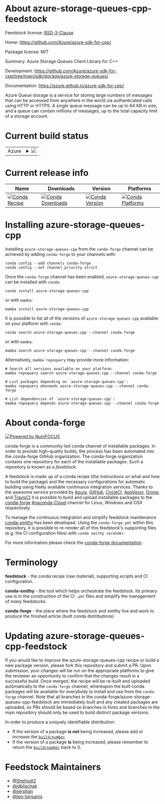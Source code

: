 About azure-storage-queues-cpp-feedstock
========================================

Feedstock license: [BSD-3-Clause](https://github.com/conda-forge/azure-storage-queues-cpp-feedstock/blob/main/LICENSE.txt)

Home: https://github.com/Azure/azure-sdk-for-cpp/

Package license: MIT

Summary: Azure Storage Queues Client Library for C++

Development: https://github.com/Azure/azure-sdk-for-cpp/tree/main/sdk/storage/azure-storage-queues/

Documentation: https://azure.github.io/azure-sdk-for-cpp/

Azure Queue storage is a service for storing large numbers of messages that can be accessed from anywhere in the world via authenticated calls using HTTP or HTTPS. A single queue message can be up to 64 KB in size, and a queue can contain millions of messages, up to the total capacity limit of a storage account.

Current build status
====================


<table>
    
  <tr>
    <td>Azure</td>
    <td>
      <details>
        <summary>
          <a href="https://dev.azure.com/conda-forge/feedstock-builds/_build/latest?definitionId=20080&branchName=main">
            <img src="https://dev.azure.com/conda-forge/feedstock-builds/_apis/build/status/azure-storage-queues-cpp-feedstock?branchName=main">
          </a>
        </summary>
        <table>
          <thead><tr><th>Variant</th><th>Status</th></tr></thead>
          <tbody><tr>
              <td>linux_64</td>
              <td>
                <a href="https://dev.azure.com/conda-forge/feedstock-builds/_build/latest?definitionId=20080&branchName=main">
                  <img src="https://dev.azure.com/conda-forge/feedstock-builds/_apis/build/status/azure-storage-queues-cpp-feedstock?branchName=main&jobName=linux&configuration=linux%20linux_64_" alt="variant">
                </a>
              </td>
            </tr><tr>
              <td>linux_aarch64</td>
              <td>
                <a href="https://dev.azure.com/conda-forge/feedstock-builds/_build/latest?definitionId=20080&branchName=main">
                  <img src="https://dev.azure.com/conda-forge/feedstock-builds/_apis/build/status/azure-storage-queues-cpp-feedstock?branchName=main&jobName=linux&configuration=linux%20linux_aarch64_" alt="variant">
                </a>
              </td>
            </tr><tr>
              <td>linux_ppc64le</td>
              <td>
                <a href="https://dev.azure.com/conda-forge/feedstock-builds/_build/latest?definitionId=20080&branchName=main">
                  <img src="https://dev.azure.com/conda-forge/feedstock-builds/_apis/build/status/azure-storage-queues-cpp-feedstock?branchName=main&jobName=linux&configuration=linux%20linux_ppc64le_" alt="variant">
                </a>
              </td>
            </tr><tr>
              <td>osx_64</td>
              <td>
                <a href="https://dev.azure.com/conda-forge/feedstock-builds/_build/latest?definitionId=20080&branchName=main">
                  <img src="https://dev.azure.com/conda-forge/feedstock-builds/_apis/build/status/azure-storage-queues-cpp-feedstock?branchName=main&jobName=osx&configuration=osx%20osx_64_" alt="variant">
                </a>
              </td>
            </tr><tr>
              <td>osx_arm64</td>
              <td>
                <a href="https://dev.azure.com/conda-forge/feedstock-builds/_build/latest?definitionId=20080&branchName=main">
                  <img src="https://dev.azure.com/conda-forge/feedstock-builds/_apis/build/status/azure-storage-queues-cpp-feedstock?branchName=main&jobName=osx&configuration=osx%20osx_arm64_" alt="variant">
                </a>
              </td>
            </tr><tr>
              <td>win_64</td>
              <td>
                <a href="https://dev.azure.com/conda-forge/feedstock-builds/_build/latest?definitionId=20080&branchName=main">
                  <img src="https://dev.azure.com/conda-forge/feedstock-builds/_apis/build/status/azure-storage-queues-cpp-feedstock?branchName=main&jobName=win&configuration=win%20win_64_" alt="variant">
                </a>
              </td>
            </tr>
          </tbody>
        </table>
      </details>
    </td>
  </tr>
</table>

Current release info
====================

| Name | Downloads | Version | Platforms |
| --- | --- | --- | --- |
| [![Conda Recipe](https://img.shields.io/badge/recipe-azure--storage--queues--cpp-green.svg)](https://anaconda.org/conda-forge/azure-storage-queues-cpp) | [![Conda Downloads](https://img.shields.io/conda/dn/conda-forge/azure-storage-queues-cpp.svg)](https://anaconda.org/conda-forge/azure-storage-queues-cpp) | [![Conda Version](https://img.shields.io/conda/vn/conda-forge/azure-storage-queues-cpp.svg)](https://anaconda.org/conda-forge/azure-storage-queues-cpp) | [![Conda Platforms](https://img.shields.io/conda/pn/conda-forge/azure-storage-queues-cpp.svg)](https://anaconda.org/conda-forge/azure-storage-queues-cpp) |

Installing azure-storage-queues-cpp
===================================

Installing `azure-storage-queues-cpp` from the `conda-forge` channel can be achieved by adding `conda-forge` to your channels with:

```
conda config --add channels conda-forge
conda config --set channel_priority strict
```

Once the `conda-forge` channel has been enabled, `azure-storage-queues-cpp` can be installed with `conda`:

```
conda install azure-storage-queues-cpp
```

or with `mamba`:

```
mamba install azure-storage-queues-cpp
```

It is possible to list all of the versions of `azure-storage-queues-cpp` available on your platform with `conda`:

```
conda search azure-storage-queues-cpp --channel conda-forge
```

or with `mamba`:

```
mamba search azure-storage-queues-cpp --channel conda-forge
```

Alternatively, `mamba repoquery` may provide more information:

```
# Search all versions available on your platform:
mamba repoquery search azure-storage-queues-cpp --channel conda-forge

# List packages depending on `azure-storage-queues-cpp`:
mamba repoquery whoneeds azure-storage-queues-cpp --channel conda-forge

# List dependencies of `azure-storage-queues-cpp`:
mamba repoquery depends azure-storage-queues-cpp --channel conda-forge
```


About conda-forge
=================

[![Powered by
NumFOCUS](https://img.shields.io/badge/powered%20by-NumFOCUS-orange.svg?style=flat&colorA=E1523D&colorB=007D8A)](https://numfocus.org)

conda-forge is a community-led conda channel of installable packages.
In order to provide high-quality builds, the process has been automated into the
conda-forge GitHub organization. The conda-forge organization contains one repository
for each of the installable packages. Such a repository is known as a *feedstock*.

A feedstock is made up of a conda recipe (the instructions on what and how to build
the package) and the necessary configurations for automatic building using freely
available continuous integration services. Thanks to the awesome service provided by
[Azure](https://azure.microsoft.com/en-us/services/devops/), [GitHub](https://github.com/),
[CircleCI](https://circleci.com/), [AppVeyor](https://www.appveyor.com/),
[Drone](https://cloud.drone.io/welcome), and [TravisCI](https://travis-ci.com/)
it is possible to build and upload installable packages to the
[conda-forge](https://anaconda.org/conda-forge) [Anaconda-Cloud](https://anaconda.org/)
channel for Linux, Windows and OSX respectively.

To manage the continuous integration and simplify feedstock maintenance
[conda-smithy](https://github.com/conda-forge/conda-smithy) has been developed.
Using the ``conda-forge.yml`` within this repository, it is possible to re-render all of
this feedstock's supporting files (e.g. the CI configuration files) with ``conda smithy rerender``.

For more information please check the [conda-forge documentation](https://conda-forge.org/docs/).

Terminology
===========

**feedstock** - the conda recipe (raw material), supporting scripts and CI configuration.

**conda-smithy** - the tool which helps orchestrate the feedstock.
                   Its primary use is in the construction of the CI ``.yml`` files
                   and simplify the management of *many* feedstocks.

**conda-forge** - the place where the feedstock and smithy live and work to
                  produce the finished article (built conda distributions)


Updating azure-storage-queues-cpp-feedstock
===========================================

If you would like to improve the azure-storage-queues-cpp recipe or build a new
package version, please fork this repository and submit a PR. Upon submission,
your changes will be run on the appropriate platforms to give the reviewer an
opportunity to confirm that the changes result in a successful build. Once
merged, the recipe will be re-built and uploaded automatically to the
`conda-forge` channel, whereupon the built conda packages will be available for
everybody to install and use from the `conda-forge` channel.
Note that all branches in the conda-forge/azure-storage-queues-cpp-feedstock are
immediately built and any created packages are uploaded, so PRs should be based
on branches in forks and branches in the main repository should only be used to
build distinct package versions.

In order to produce a uniquely identifiable distribution:
 * If the version of a package **is not** being increased, please add or increase
   the [``build/number``](https://docs.conda.io/projects/conda-build/en/latest/resources/define-metadata.html#build-number-and-string).
 * If the version of a package **is** being increased, please remember to return
   the [``build/number``](https://docs.conda.io/projects/conda-build/en/latest/resources/define-metadata.html#build-number-and-string)
   back to 0.

Feedstock Maintainers
=====================

* [@Shelnutt2](https://github.com/Shelnutt2/)
* [@jdblischak](https://github.com/jdblischak/)
* [@jjerphan](https://github.com/jjerphan/)
* [@teo-tsirpanis](https://github.com/teo-tsirpanis/)

